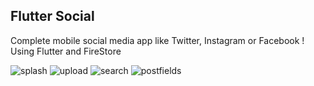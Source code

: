 ## Flutter Social

Complete mobile social media app like Twitter, Instagram or Facebook !
Using Flutter and FireStore

![splash](./screenshots/splash.png)
![upload](./screenshots/upload.png)
![search](./screenshots/search.png)
![postfields](./screenshots/postfields.png)
